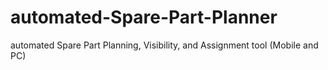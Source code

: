 # automated-Spare-Part-Planner
automated Spare Part Planning, Visibility, and Assignment tool (Mobile and PC)

